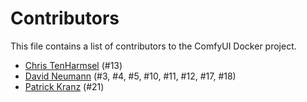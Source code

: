 # Contributors

This file contains a list of contributors to the ComfyUI Docker project.

- [Chris TenHarmsel](@epchris) (#13)
- [David Neumann](@lecode-official) (#3, #4, #5, #10, #11, #12, #17, #18)
- [Patrick Kranz](@LokiMidgard) (#21)
